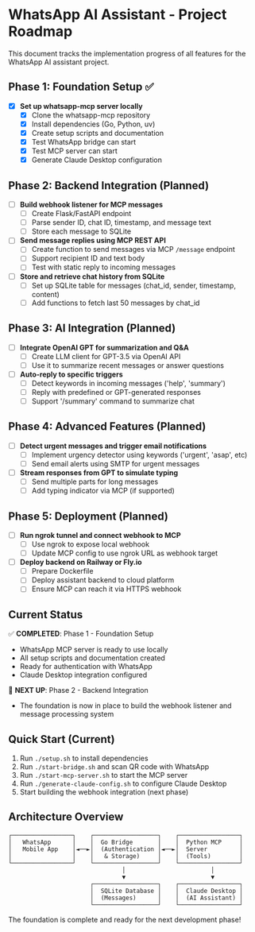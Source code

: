 # WhatsApp AI Assistant - Project Roadmap

This document tracks the implementation progress of all features for the WhatsApp AI assistant project.

## Phase 1: Foundation Setup ✅

- [x] **Set up whatsapp-mcp server locally**
  - [x] Clone the whatsapp-mcp repository
  - [x] Install dependencies (Go, Python, uv)
  - [x] Create setup scripts and documentation
  - [x] Test WhatsApp bridge can start
  - [x] Test MCP server can start
  - [x] Generate Claude Desktop configuration

## Phase 2: Backend Integration (Planned)

- [ ] **Build webhook listener for MCP messages**
  - [ ] Create Flask/FastAPI endpoint
  - [ ] Parse sender ID, chat ID, timestamp, and message text
  - [ ] Store each message to SQLite

- [ ] **Send message replies using MCP REST API**
  - [ ] Create function to send messages via MCP `/message` endpoint
  - [ ] Support recipient ID and text body
  - [ ] Test with static reply to incoming messages

- [ ] **Store and retrieve chat history from SQLite**
  - [ ] Set up SQLite table for messages (chat_id, sender, timestamp, content)
  - [ ] Add functions to fetch last 50 messages by chat_id

## Phase 3: AI Integration (Planned)

- [ ] **Integrate OpenAI GPT for summarization and Q&A**
  - [ ] Create LLM client for GPT-3.5 via OpenAI API
  - [ ] Use it to summarize recent messages or answer questions

- [ ] **Auto-reply to specific triggers**
  - [ ] Detect keywords in incoming messages ('help', 'summary')
  - [ ] Reply with predefined or GPT-generated responses
  - [ ] Support '/summary' command to summarize chat

## Phase 4: Advanced Features (Planned)

- [ ] **Detect urgent messages and trigger email notifications**
  - [ ] Implement urgency detector using keywords ('urgent', 'asap', etc)
  - [ ] Send email alerts using SMTP for urgent messages

- [ ] **Stream responses from GPT to simulate typing**
  - [ ] Send multiple parts for long messages
  - [ ] Add typing indicator via MCP (if supported)

## Phase 5: Deployment (Planned)

- [ ] **Run ngrok tunnel and connect webhook to MCP**
  - [ ] Use ngrok to expose local webhook
  - [ ] Update MCP config to use ngrok URL as webhook target

- [ ] **Deploy backend on Railway or Fly.io**
  - [ ] Prepare Dockerfile
  - [ ] Deploy assistant backend to cloud platform
  - [ ] Ensure MCP can reach it via HTTPS webhook

## Current Status

✅ **COMPLETED**: Phase 1 - Foundation Setup
- WhatsApp MCP server is ready to use locally
- All setup scripts and documentation created
- Ready for authentication with WhatsApp
- Claude Desktop integration configured

🚧 **NEXT UP**: Phase 2 - Backend Integration
- The foundation is now in place to build the webhook listener and message processing system

## Quick Start (Current)

1. Run `./setup.sh` to install dependencies
2. Run `./start-bridge.sh` and scan QR code with WhatsApp
3. Run `./start-mcp-server.sh` to start the MCP server
4. Run `./generate-claude-config.sh` to configure Claude Desktop
5. Start building the webhook integration (next phase)

## Architecture Overview

```
┌─────────────────┐    ┌──────────────────┐    ┌─────────────────┐
│   WhatsApp      │    │  Go Bridge       │    │  Python MCP     │
│   Mobile App    │◄──►│  (Authentication │◄──►│  Server         │
│                 │    │   & Storage)     │    │  (Tools)        │
└─────────────────┘    └──────────────────┘    └─────────────────┘
                                │                        │
                                ▼                        ▼
                       ┌──────────────────┐    ┌─────────────────┐
                       │  SQLite Database │    │  Claude Desktop │
                       │  (Messages)      │    │  (AI Assistant) │
                       └──────────────────┘    └─────────────────┘
```

The foundation is complete and ready for the next development phase!